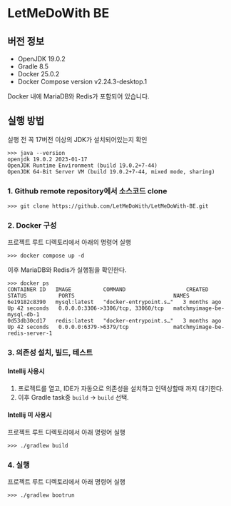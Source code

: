 # LetMeDoWith BE

## 버전 정보

- OpenJDK 19.0.2
- Gradle 8.5
- Docker 25.0.2
- Docker Compose version v2.24.3-desktop.1

Docker 내에 MariaDB와 Redis가 포함되어 있습니다.

## 실행 방법

실행 전 꼭 17버전 이상의 JDK가 설치되어있는지 확인

```text
>>> java --version
openjdk 19.0.2 2023-01-17
OpenJDK Runtime Environment (build 19.0.2+7-44)
OpenJDK 64-Bit Server VM (build 19.0.2+7-44, mixed mode, sharing)
```

### 1. Github remote repository에서 소스코드 clone

```text
>>> git clone https://github.com/LetMeDoWith/LetMeDoWith-BE.git
```

### 2. Docker 구성

프로젝트 루트 디렉토리에서 아래의 명령어 실행

```text
>>> docker compose up -d
```

이후 MariaDB와 Redis가 실행됨을 확인한다.

```text
>>> docker ps
CONTAINER ID   IMAGE          COMMAND                   CREATED        STATUS          PORTS                               NAMES
6e19182c8390   mysql:latest   "docker-entrypoint.s…"   3 months ago   Up 42 seconds   0.0.0.0:3306->3306/tcp, 33060/tcp   matchmyimage-be-mysql-db-1
0d53db30cd17   redis:latest   "docker-entrypoint.s…"   3 months ago   Up 42 seconds   0.0.0.0:6379->6379/tcp              matchmyimage-be-redis-server-1
```

### 3. 의존성 설치, 빌드, 테스트

#### Intellij 사용시

1. 프로젝트를 열고, IDE가 자동으로 의존성을 설치하고 인덱싱할때 까지 대기한다.
2. 이후 Gradle task중 `build` -> `build` 선택.

#### Intellij 미 사용시

프로젝트 루트 디렉토리에서 아래 명령어 실행

```text
>>> ./gradlew build
```

### 4. 실행

프로젝트 루트 디렉토리에서 아래 명령어 실행

```text
>>> ./gradlew bootrun
```